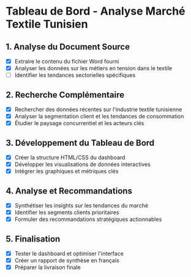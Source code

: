 # Tableau de Bord - Analyse Marché Textile Tunisien

## 1. Analyse du Document Source
- [x] Extraire le contenu du fichier Word fourni
- [x] Analyser les données sur les métiers en tension dans le textile
- [ ] Identifier les tendances sectorielles spécifiques

## 2. Recherche Complémentaire
- [x] Rechercher des données récentes sur l'industrie textile tunisienne
- [x] Analyser la segmentation client et les tendances de consommation
- [x] Étudier le paysage concurrentiel et les acteurs clés

## 3. Développement du Tableau de Bord
- [x] Créer la structure HTML/CSS du dashboard
- [x] Développer les visualisations de données interactives
- [x] Intégrer les graphiques et métriques clés

## 4. Analyse et Recommandations
- [x] Synthétiser les insights sur les tendances du marché
- [x] Identifier les segments clients prioritaires
- [x] Formuler des recommandations stratégiques actionnables

## 5. Finalisation
- [x] Tester le dashboard et optimiser l'interface
- [x] Créer un rapport de synthèse en français
- [x] Préparer la livraison finale